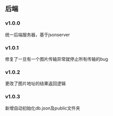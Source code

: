 ## 后端

### v1.0.0

统一后端服务器，基于jsonserver

### v1.0.1

修复了一旦有一个图片传输异常就停止所有传输的bug

### v1.0.2

更改了图片地址的结果返回逻辑

### v1.0.3

新增自动初始化db.json及public文件夹

